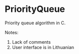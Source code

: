# PriorityQueue

Priority queue algorithm in C.

Notes:
1. Lack of comments
2. User interface is in Lithuanian
